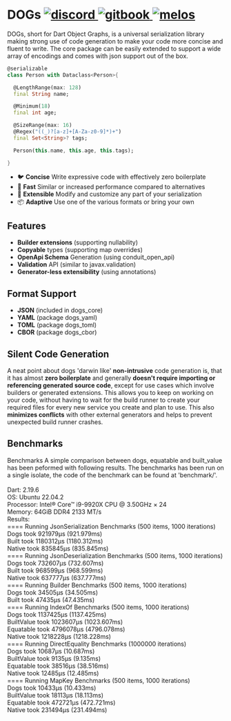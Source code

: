 <h1 align="left">
    DOGs
    <a href="https://discord.gg/6HKuGSzYKJ">
        <img src="https://img.shields.io/discord/1060355106522017924?label=discord" alt="discord">
    </a>
    <a href="https://helightdev.gitbook.io/dogs">
        <img src="https://img.shields.io/badge/docs-gitbook.com-346ddb.svg" alt="gitbook">
    </a>
    <a href="https://github.com/invertase/melos">
        <img src="https://img.shields.io/badge/maintained%20with-melos-f700ff.svg" alt="melos">
    </a>
</h1>

DOGs, short for Dart Object Graphs, is a universal serialization library making strong use of code
generation to make your code more concise and fluent to write. The core package can be easily extended
to support a wide array of encodings and comes with json support out of the box.

```dart
@serializable
class Person with Dataclass<Person>{

  @LengthRange(max: 128)
  final String name;

  @Minimum(18)
  final int age;

  @SizeRange(max: 16)
  @Regex("((_)?[a-z]+[A-Za-z0-9]*)+")
  final Set<String>? tags;

  Person(this.name, this.age, this.tags);

}
```

* 🐦 **Concise** Write expressive code with effectively zero boilerplate
* 🚀 **Fast** Similar or increased performance compared to alternatives
* 🧩 **Extensible** Modify and customize any part of your serialization
* 📦 **Adaptive** Use one of the various formats or bring your own

## Features
* **Builder extensions** (supporting nullability)
* **Copyable** types (supporting map overrides)
* **OpenApi Schema** Generation (using conduit_open_api)
* **Validation** API (similar to javax.validation)
* **Generator-less extensibility** (using annotations)

## Format Support
- **JSON** (included in dogs_core)
- **YAML** (package dogs_yaml)
- **TOML** (package dogs_toml)
- **CBOR** (package dogs_cbor)

## Silent Code Generation
A neat point about dogs 'darwin like' **non-intrusive** code generation is,
that it has almost **zero boilerplate** and generally **doesn't require
importing or referencing generated source code**, except for use cases which
involve builders or generated extensions. This allows you to keep on working
on your code, without having to wait for the build runner to create your
required files for every new service you create and plan to use.
This also **minimizes conflicts** with other external generators and helps to
prevent unexpected build runner crashes.

## Benchmarks
Benchmarks
A simple comparison between dogs, equatable and built_value has been peformed with following results.
The benchmarks has been run on a single isolate, the code of the benchmark can be found at 'benchmark/'.  
<br>
Dart: 2.19.6  
OS: Ubuntu 22.04.2  
Processor: Intel® Core™ i9-9920X CPU @ 3.50GHz × 24  
Memory: 64GiB DDR4 2133 MT/s  
Results:  
==== Running JsonSerialization Benchmarks (500 items, 1000 iterations)  
Dogs took 921979μs (921.979ms)  
Built took 1180312μs (1180.312ms)  
Native took 835845μs (835.845ms)  
==== Running JsonDeserialization Benchmarks (500 items, 1000 iterations)  
Dogs took 732607μs (732.607ms)  
Built took 968599μs (968.599ms)  
Native took 637777μs (637.777ms)  
==== Running Builder Benchmarks (500 items, 1000 iterations)  
Dogs took 34505μs (34.505ms)  
Built took 47435μs (47.435ms)  
==== Running IndexOf Benchmarks (500 items, 1000 iterations)  
Dogs took 1137425μs (1137.425ms)  
BuiltValue took 1023607μs (1023.607ms)  
Equatable took 4796078μs (4796.078ms)  
Native took 1218228μs (1218.228ms)  
==== Running DirectEquality Benchmarks (1000000 iterations)  
Dogs took 10687μs (10.687ms)  
BuiltValue took 9135μs (9.135ms)  
Equatable took 38516μs (38.516ms)  
Native took 12485μs (12.485ms)  
==== Running MapKey Benchmarks (500 items, 1000 iterations)  
Dogs took 10433μs (10.433ms)  
BuiltValue took 18113μs (18.113ms)  
Equatable took 472721μs (472.721ms)  
Native took 231494μs (231.494ms)  